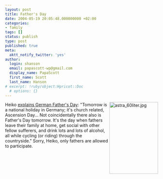 ```yaml
---
layout: post
title: Father's Day
date: 2004-05-19 20:05:48.000000000 +02:00
categories:
- family
tags: []
status: publish
type: post
published: true
meta:
  aktt_notify_twitter: 'yes'
author:
  login: shanson
  email: papascott-wp@gmail.com
  display_name: PapaScott
  first_name: Scott
  last_name: Hanson
# excerpt: !ruby/object:Hpricot::Doc
  # options: {}
---
```

<p><!-- --><img alt="astra_60liter.jpg" src="http://www.papascott.de/wordpress/wp-content/uploads/2004/05/astra_60liter.jpg" width="160" height="236" border="0" align="right" /> Heiko <a title="Prepare for Father's Day by Heiko Hebig | hebig.com" href="http://www.hebig.com/archives/002100.shtml">explains German Father's Day</a>: "Tomorrow is a national holiday in Germany; it's church related, Ascension Day... Not coincidentally there also is Father's Day tomorrow. It's the day when fathers leave their family at home, get social with other fellow sufferers, and drink lots and lots of alcohol, all while cycling (or riding) through the countryside." Sorry, Heiko, only fathers are allowed to participate.</p>
